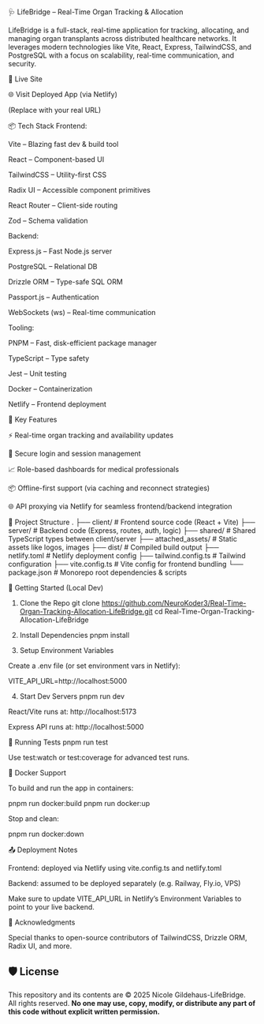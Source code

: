 🩺 LifeBridge – Real-Time Organ Tracking & Allocation

LifeBridge is a full-stack, real-time application for tracking, allocating, and managing organ transplants across distributed healthcare networks. It leverages modern technologies like Vite, React, Express, TailwindCSS, and PostgreSQL with a focus on scalability, real-time communication, and security.

🔗 Live Site

🌐 Visit Deployed App (via Netlify)

(Replace with your real URL)

📦 Tech Stack
Frontend:

Vite
 – Blazing fast dev & build tool

React
 – Component-based UI

TailwindCSS
 – Utility-first CSS

Radix UI
 – Accessible component primitives

React Router
 – Client-side routing

Zod
 – Schema validation

Backend:

Express.js
 – Fast Node.js server

PostgreSQL
 – Relational DB

Drizzle ORM
 – Type-safe SQL ORM

Passport.js
 – Authentication

WebSockets (ws)
 – Real-time communication

Tooling:

PNPM
 – Fast, disk-efficient package manager

TypeScript
 – Type safety

Jest
 – Unit testing

Docker
 – Containerization

Netlify
 – Frontend deployment

🧠 Key Features

⚡ Real-time organ tracking and availability updates

🔐 Secure login and session management

📈 Role-based dashboards for medical professionals

📦 Offline-first support (via caching and reconnect strategies)

🌐 API proxying via Netlify for seamless frontend/backend integration

📁 Project Structure
.
├── client/             # Frontend source code (React + Vite)
├── server/             # Backend code (Express, routes, auth, logic)
├── shared/             # Shared TypeScript types between client/server
├── attached_assets/    # Static assets like logos, images
├── dist/               # Compiled build output
├── netlify.toml        # Netlify deployment config
├── tailwind.config.ts  # Tailwind configuration
├── vite.config.ts      # Vite config for frontend bundling
└── package.json        # Monorepo root dependencies & scripts

🚀 Getting Started (Local Dev)
1. Clone the Repo
git clone https://github.com/NeuroKoder3/Real-Time-Organ-Tracking-Allocation-LifeBridge.git
cd Real-Time-Organ-Tracking-Allocation-LifeBridge

2. Install Dependencies
pnpm install

3. Setup Environment Variables

Create a .env file (or set environment vars in Netlify):

VITE_API_URL=http://localhost:5000

4. Start Dev Servers
pnpm run dev


React/Vite runs at: http://localhost:5173

Express API runs at: http://localhost:5000

🧪 Running Tests
pnpm run test


Use test:watch or test:coverage for advanced test runs.

🐳 Docker Support

To build and run the app in containers:

pnpm run docker:build
pnpm run docker:up


Stop and clean:

pnpm run docker:down

📤 Deployment Notes

Frontend: deployed via Netlify using vite.config.ts and netlify.toml

Backend: assumed to be deployed separately (e.g. Railway, Fly.io, VPS)

Make sure to update VITE_API_URL in Netlify’s Environment Variables to point to your live backend.

🙏 Acknowledgments

Special thanks to open-source contributors of TailwindCSS, Drizzle ORM, Radix UI, and more.



## 🛡 License

This repository and its contents are © 2025 Nicole Gildehaus-LifeBridge.  
All rights reserved. **No one may use, copy, modify, or distribute any part of this code without explicit written permission.**
